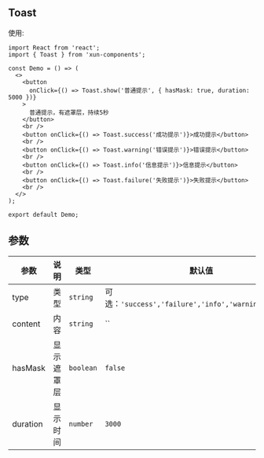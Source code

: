 ## Toast

使用:

```tsx
import React from 'react';
import { Toast } from 'xun-components';

const Demo = () => (
  <>
    <button
      onClick={() => Toast.show('普通提示', { hasMask: true, duration: 5000 })}
    >
      普通提示，有遮罩层，持续5秒
    </button>
    <br />
    <button onClick={() => Toast.success('成功提示')}>成功提示</button>
    <br />
    <button onClick={() => Toast.warning('错误提示')}>错误提示</button>
    <br />
    <button onClick={() => Toast.info('信息提示')}>信息提示</button>
    <br />
    <button onClick={() => Toast.failure('失败提示')}>失败提示</button>
    <br />
  </>
);

export default Demo;
```

## 参数

| 参数     | 说明       | 类型      | 默认值                                               |
| -------- | ---------- | --------- | ---------------------------------------------------- |
| type     | 类型       | `string`  | 可选：`'success','failure','info','warning','error'` |
| content  | 内容       | `string`  | ``                                                   |
| hasMask  | 显示遮罩层 | `boolean` | `false`                                              |
| duration | 显示时间   | `number`  | `3000`                                               |
